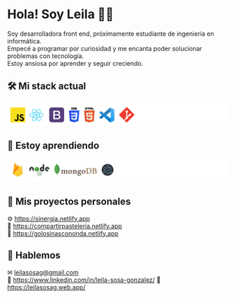 # Hola! Soy Leila 👩‍💻

Soy desarrolladora front end, próximamente estudiante de ingeniería en informática.  
Empecé a programar por curiosidad y me encanta poder solucionar problemas con tecnología.  
Estoy ansiosa por aprender y seguir creciendo.

## 🛠 Mi stack actual

![Stack actual](https://github.com/leisosag/leisosag/blob/main/actual2.png)

## 🌱 Estoy aprendiendo

![estoy aprendiendo](https://github.com/leisosag/leisosag/blob/main/aprendiendo2.png)

## 🔭 Mis proyectos personales

⚙ https://sinergia.netlify.app  
🎂 https://compartirpasteleria.netlify.app  
🍭 https://golosinascononda.netlify.app

## 👋 Hablemos

✉ leilasosag@gmail.com  
🤝 https://www.linkedin.com/in/leila-sosa-gonzalez/
📂 https://leilasosag.web.app/
